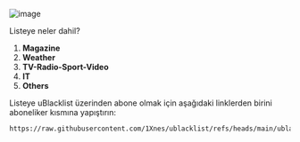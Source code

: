 ![image](https://github.com/user-attachments/assets/e8644c33-bbe4-4fd6-9ebc-8f519efa47d8)

Listeye neler dahil?
1. **Magazine**
2. **Weather**
3. **TV-Radio-Sport-Video**
5. **IT**
6. **Others**

Listeye uBlacklist üzerinden abone olmak için aşağıdaki linklerden birini aboneliker kısmına yapıştırın:

```
https://raw.githubusercontent.com/1Xnes/ublacklist/refs/heads/main/ublacklist.txt
```
